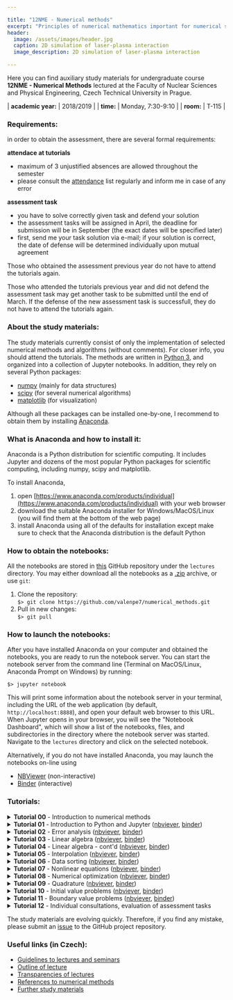 ```yaml
---

title: "12NME - Numerical methods" 
excerpt: "Principles of numerical mathematics important for numerical solving of problems related mainly to physics and technology. The course covers methods to solve algebraic equations, nonlinear equations, ordinary differential equations (initial and boundary value problems)."
header:
  image: /assets/images/header.jpg
  caption: 2D simulation of laser-plasma interaction
  image_description: 2D simulation of laser-plasma interaction

---
```


Here you can find auxiliary study materials for undergraduate course <b>12NME - Numerical Methods</b> lectured at the Faculty of Nuclear Sciences and Physical Engineering, Czech Technical University in Prague.

| **academic year:** | 2018/2019 |
| **time:** | Monday, 7:30-9:10 |
| **room:** | T-115 |

### Requirements:

in order to obtain the assessment, there are several formal requirements: 

**attendace at tutorials**  
- maximum of 3 unjustified absences are allowed throughout the semester  
- please consult the [attendance](https://docs.google.com/spreadsheets/d/1HYbvij7V8GOHL2nAOiQV4H2cIj47VBQIGBNvZAQG7YQ/edit?usp=sharing) list regularly and inform me in case of any error

**assessment task**  
- you have to solve correctly given task and defend your solution  
- the assessment tasks will be assigned in April, the deadline for submission will be in September (the exact dates will be specified later)  
- first, send me your task solution via e-mail; if your solution is correct, the date of defense will be determined individually upon mutual agreement

Those who obtained the assessment previous year do not have to attend the tutorials again.

Those who attended the tutorials previous year and did not defend the assessment task may get another task to be submitted until the end of March. If the defense of the new assessment task is successfull, they do not have to attend the tutorials again.

### About the study materials:

The study materials currently consist of only the implementation of selected numerical methods and algorithms (without comments). For closer info, you should attend the tutorials. The methods are written in [Python 3](https://www.python.org/), and organized into a collection of Jupyter notebooks. In addition, they rely on several Python packages:
- [numpy](https://numpy.org/) (mainly for data structures)
- [scipy](https://www.scipy.org/) (for several numerical algorithms)
- [matplotlib](https://matplotlib.org/) (for visualization)

Although all these packages can be installed one-by-one, I recommend to obtain them by installing [Anaconda](https://www.anaconda.com/).

### What is Anaconda and how to install it:

Anaconda is a Python distribution for scientific computing. It includes Jupyter and dozens of the most popular Python packages for scientific computing, including numpy, scipy and matplotlib. 

To install Anaconda, 
1. open [https://www.anaconda.com/products/individual](https://www.anaconda.com/products/individual) with your web browser
2. download the suitable Anaconda installer for Windows/MacOS/Linux (you will find them at the bottom of the web page)
3. install Anaconda using all of the defaults for installation except make sure to check that the Anaconda distribution is the default Python

### How to obtain the notebooks:

All the notebooks are stored in [this](https://github.com/valenpe7/numerical_methods) GitHub repository under the `lectures` directory. You may either download all the notebooks as a [.zip](https://github.com/valenpe7/numerical_methods/archive/master.zip) archive, or use `git`:

1. Clone the repository:  
```$> git clone https://github.com/valenpe7/numerical_methods.git```
2. Pull in new changes:  
``` $> git pull ```

### How to launch the notebooks:

After you have installed Anaconda on your computer and obtained the notebooks, you are ready to run the notebook server. You can start the notebook server from the command line (Terminal on MacOS/Linux, Anaconda Prompt on Windows) by running:
```
$> jupyter notebook
```
This will print some information about the notebook server in your terminal, including the URL of the web application (by default, `http://localhost:8888`), and open your default web browser to this URL. When Jupyter opens in your browser, you will see the "Notebook Dashboard", which will show a list of the notebooks, files, and subdirectories in the directory where the notebook server was started. Navigate to the `lectures` directory and click on the selected notebook.

Alternatively, if you do not have installed Anaconda, you may launch the notebooks on-line using

* [NBViewer](https://nbviewer.jupyter.org) (non-interactive)
* [Binder](https://mybinder.org) (interactive)

### Tutorials:

<section class="page__content" itemprop="text">

<details class="page__content" itemprop="text">
  <summary>
    <b>Tutorial 00</b> - Introduction to numerical methods
  </summary>
  <p>
    Tutorial description ... 
  </p>
</details>

<details class="page__content" itemprop="text">
  <summary>
    <b>Tutorial 01</b> - Introduction to Python and Jupyter (<a href="https://nbviewer.jupyter.org/github/valenpe7/numerical_methods/blob/master/lectures/01-introduction.ipynb">nbviever</a>, <a href="https://mybinder.org/v2/gh/valenpe7/numerical_methods/HEAD?filepath=lectures%2F01-introduction.ipynb">binder</a>)
  </summary>
  <p>
    Tutorial description ... 
  </p>
</details>

<details class="page__content" itemprop="text">
  <summary>
    <b>Tutorial 02</b> - Error analysis (<a href="https://nbviewer.jupyter.org/github/valenpe7/numerical_methods/blob/master/lectures/02-error_analysis.ipynb">nbviever</a>, <a href="https://mybinder.org/v2/gh/valenpe7/numerical_methods/HEAD?filepath=lectures%2F02-error_analysis.ipynb">binder</a>)
  </summary>
  <p>
    Tutorial description
  </p>
</details>

<details class="page__content" itemprop="text">
  <summary>
    <b>Tutorial 03</b> - Linear algebra (<a href="https://nbviewer.jupyter.org/github/valenpe7/numerical_methods/blob/master/lectures/03-linear_algebra.ipynb">nbviever</a>, <a href="https://mybinder.org/v2/gh/valenpe7/numerical_methods/HEAD?filepath=lectures%2F03-linear_algebra.ipynb">binder</a>)
  </summary>
  <p>
    Tutorial description
  </p>
</details>

<details class="page__content" itemprop="text">
  <summary>
    <b>Tutorial 04</b> - Linear algebra - cont'd (<a href="https://nbviewer.jupyter.org/github/valenpe7/numerical_methods/blob/master/lectures/04-linear_algebra_contd.ipynb">nbviever</a>, <a href="https://mybinder.org/v2/gh/valenpe7/numerical_methods/HEAD?filepath=lectures%2F04-linear_algebra_contd.ipynb">binder</a>)
  </summary>
  <p>
    Tutorial description
  </p>
</details>

<details class="page__content" itemprop="text">
  <summary>
    <b>Tutorial 05</b> - Interpolation (<a href="https://nbviewer.jupyter.org/github/valenpe7/numerical_methods/blob/master/lectures/05-interpolation.ipynb">nbviever</a>, <a href="https://mybinder.org/v2/gh/valenpe7/numerical_methods/HEAD?filepath=lectures%2F05-interpolation.ipynb">binder</a>)
  </summary>
  <p>
    Tutorial description
  </p>
</details>

<details class="page__content" itemprop="text">
  <summary>
    <b>Tutorial 06</b> - Data sorting (<a href="https://nbviewer.jupyter.org/github/valenpe7/numerical_methods/blob/master/lectures/06-data_sorting.ipynb">nbviever</a>, <a href="https://mybinder.org/v2/gh/valenpe7/numerical_methods/HEAD?filepath=lectures%2F06-data_sorting.ipynb">binder</a>)
  </summary>
  <p>
    Tutorial description
  </p>
</details>

<details class="page__content" itemprop="text">
  <summary>
    <b>Tutorial 07</b> - Nonlinear equations (<a href="https://nbviewer.jupyter.org/github/valenpe7/numerical_methods/blob/master/lectures/07-nonlinear_equations.ipynb">nbviever</a>, <a href="https://mybinder.org/v2/gh/valenpe7/numerical_methods/HEAD?filepath=lectures%2F07-nonlinear_equations.ipynb">binder</a>)
  </summary>
  <p>
    Tutorial description
  </p>
</details>

<details class="page__content" itemprop="text">
  <summary>
    <b>Tutorial 08</b> - Numerical optimization (<a href="https://nbviewer.jupyter.org/github/valenpe7/numerical_methods/blob/master/lectures/08-optimization.ipynb">nbviever</a>, <a href="https://mybinder.org/v2/gh/valenpe7/numerical_methods/HEAD?filepath=lectures%2F08-optimization.ipynb">binder</a>)
  </summary>
  <p>
    Tutorial description
  </p>
</details>

<details class="page__content" itemprop="text">
  <summary>
    <b>Tutorial 09</b> - Quadrature (<a href="https://nbviewer.jupyter.org/github/valenpe7/numerical_methods/blob/master/lectures/09-quadrature.ipynb">nbviever</a>, <a href="https://mybinder.org/v2/gh/valenpe7/numerical_methods/HEAD?filepath=lectures%2F09-quadrature.ipynb">binder</a>)
  </summary>
  <p>
    Tutorial description
  </p>
</details>

<details class="page__content" itemprop="text">
  <summary>
    <b>Tutorial 10</b> - Initial value problems (<a href="https://nbviewer.jupyter.org/github/valenpe7/numerical_methods/blob/master/lectures/10-initial_value_problems.ipynb">nbviever</a>, <a href="https://mybinder.org/v2/gh/valenpe7/numerical_methods/HEAD?filepath=lectures%2F10-initial_value_problems.ipynb">binder</a>)
  </summary>
  <p>
    Tutorial description
  </p>
</details>

<details class="page__content" itemprop="text">
  <summary>
    <b>Tutorial 11</b> - Boundary value problems (<a href="https://nbviewer.jupyter.org/github/valenpe7/numerical_methods/blob/master/lectures/11-boundary_value_problems.ipynb">nbviever</a>, <a href="https://mybinder.org/v2/gh/valenpe7/numerical_methods/HEAD?filepath=lectures%2F11-boundary_value_problems.ipynb">binder</a>)
  </summary>
  <p>
    Tutorial description
  </p>
</details>

<details class="page__content" itemprop="text">
  <summary>
    <b>Tutorial 12</b> - Individual consultations, evaluation of assessment tasks
  </summary>
  <p>
    Tutorial description
  </p>
</details>

</section>


The study materials are evolving quickly. Therefore, if you find any mistake, please submit an [issue](https://github.com/valenpe7/numerical_methods/issues) to the GitHub project repository.

### Useful links (in Czech):

- [Guidelines to lectures and seminars](http://kfe.fjfi.cvut.cz/~limpouch/numet/NMECvic.pdf)
- [Outline of lecture](http://kfe.fjfi.cvut.cz/~limpouch/numet/sylnum.html)
- [Transparencies of lectures](http://kfe.fjfi.cvut.cz/~limpouch/numet/lecnum.html)
- [References to numerical methods](http://kfe.fjfi.cvut.cz/~limpouch/numet/refnum.html)
- [Further study materials](http://kfe.fjfi.cvut.cz/~vachal/edu/nme/)

